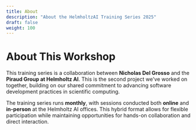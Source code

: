 ```yaml
---
title: About
description: "About the HelmholtzAI Training Series 2025"
draft: false
weight: 100
---
```


# About This Workshop

This training series is a collaboration between **Nicholas Del Grosso** and the **Piraud Group at Helmholtz AI**. This is the second project we've worked on together, building on our shared commitment to advancing software development practices in scientific computing.

The training series runs **monthly**, with sessions conducted both **online** and **in-person** at the Helmholtz AI offices. This hybrid format allows for flexible participation while maintaining opportunities for hands-on collaboration and direct interaction.

